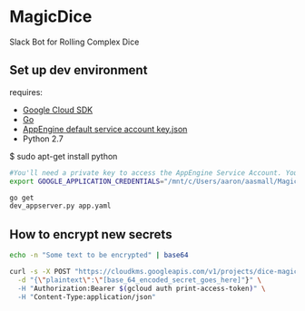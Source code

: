# MagicDice

Slack Bot for Rolling Complex Dice

## Set up dev environment

requires:
 - [Google Cloud SDK](https://cloud.google.com/sdk/downloads)
 - [Go](https://golang.org/doc/install)
 - [AppEngine default service account key.json](https://console.cloud.google.com/iam-admin/serviceaccounts/project)
 - Python 2.7 
    
  $ sudo apt-get install python

```bash
#You'll need a private key to access the AppEngine Service Account. You probably don't have this
export GOOGLE_APPLICATION_CREDENTIALS="/mnt/c/Users/aaron/aasmall/MagicDice/sa.json"

go get
dev_appserver.py app.yaml
```

## How to encrypt new secrets

```bash
echo -n "Some text to be encrypted" | base64

curl -s -X POST "https://cloudkms.googleapis.com/v1/projects/dice-magic/locations/global/keyRings/DiceMagic/cryptoKeys/SlackBotKeyKEK/cryptoKeyVersions/1:encrypt" \
  -d "{\"plaintext\":\"[base_64_encoded_secret_goes_here]"}" \
  -H "Authorization:Bearer $(gcloud auth print-access-token)" \
  -H "Content-Type:application/json"
```